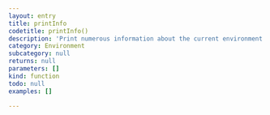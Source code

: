 ```yaml
---
layout: entry
title: printInfo
codetitle: printInfo()
description: 'Print numerous information about the current environment to the console.'
category: Environment
subcategory: null
returns: null
parameters: []
kind: function
todo: null
examples: []

---
```

